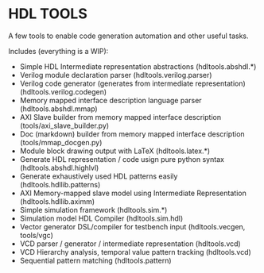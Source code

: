 # HDL TOOLS

A few tools to enable code generation automation and other useful tasks.

Includes (everything is a WIP):

* Simple HDL Intermediate representation abstractions (hdltools.abshdl.*)
* Verilog module declaration parser (hdltools.verilog.parser)
* Verilog code generator (generates from intermediate representation) (hdltools.verilog.codegen)
* Memory mapped interface description language parser (hdltools.abshdl.mmap)
* AXI Slave builder from memory mapped interface description (tools/axi_slave_builder.py)
* Doc (markdown) builder from memory mapped interface description (tools/mmap_docgen.py)
* Module block drawing output with LaTeX (hdltools.latex.*)
* Generate HDL representation / code usign pure python syntax (hdltools.abshdl.highlvl)
* Generate exhaustively used HDL patterns easily (hdltools.hdllib.patterns)
* AXI Memory-mapped slave model using Intermediate Representation (hdltools.hdllib.aximm)
* Simple simulation framework (hdltools.sim.*)
* Simulation model HDL Compiler (hdltools.sim.hdl)
* Vector generator DSL/compiler for testbench input (hdltools.vecgen, tools/vgc)
* VCD parser / generator / intermediate representation (hdltools.vcd)
* VCD Hierarchy analysis, temporal value pattern tracking (hdltools.vcd)
* Sequential pattern matching (hdltools.pattern)
